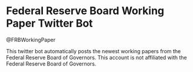 # Federal Reserve Board Working Paper Twitter Bot

@FRBWorkingPaper

This twitter bot automatically posts the newest working papers from the Federal Reserve Board of Governors.
This account is not affiliated with the Federal Reserve Board of Governors.